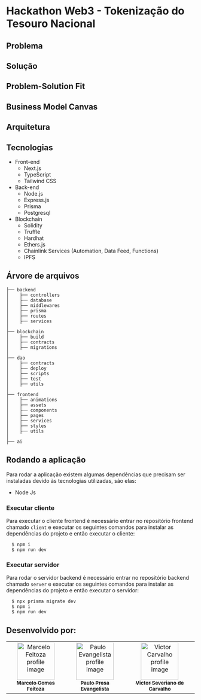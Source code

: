 # Hackathon Web3 - Tokenização do Tesouro Nacional
## Problema

## Solução

## Problem-Solution Fit

## Business Model Canvas

## Arquitetura


## Tecnologias

-   Front-end
    -   Next.js
    -   TypeScript
    -   Tailwind CSS
-   Back-end
    -   Node.js
    -   Express.js
    -   Prisma
    -   Postgresql
-   Blockchain
    -   Solidity
    -   Truffle
    -   Hardhat
    -   Ethers.js
    -   Chainlink Services (Automation, Data Feed, Functions)
    -   IPFS

## Árvore de arquivos

```
├── backend
│    ├── controllers
│    ├── database
│    ├── middlewares
│    ├── prisma
│    ├── routes
│    ├── services
│
├── blockchain
│    ├── build
│    ├── contracts
│    ├── migrations
│
├── dao
│    ├── contracts
│    ├── deploy
│    ├── scripts
│    ├── test
│    ├── utils
│
├── frontend
│    ├── animations
│    ├── assets
│    ├── components
│    ├── pages
│    ├── services
│    ├── styles
│    ├── utils
│
├── ai
```

## Rodando a aplicação

Para rodar a aplicação existem algumas dependências que precisam ser instaladas devido às tecnologias utilizadas, são elas:

-   Node Js

### Executar cliente

Para executar o cliente frontend é necessário entrar no repositório frontend chamado `client` e executar os seguintes comandos para instalar as dependências do projeto e então executar o cliente:
```
  $ npm i
  $ npm run dev
```

### Executar servidor

Para rodar o servidor backend é necessário entrar no repositório backend chamado `server` e executar os seguintes comandos para instalar as dependências do projeto e então executar o servidor:

```
  $ npx prisma migrate dev
  $ npm i
  $ npm run dev
```

## Desenvolvido por:

<table>
  <tr>
    <td align="center">
      <a href="https://www.linkedin.com/in/marcelofeitoza7/">
        <img src="https://avatars.githubusercontent.com/u/71825192?v=4" width="100px;" alt="Marcelo Feitoza profile image"/><br>
        <sub>
          <b>Marcelo Gomes Feitoza</b>
        </sub>
      </a>
    </td>
  <td align="center"> 
      <a href="https://www.linkedin.com/in/victor-severiano-de-carvalho-b57a05237">
        <img src="https://github.com/paulo-evangelista.png" width="100px;" alt="Paulo Evangelista profile image"/><br>
        <sub>
          <b>Paulo Presa Evangelista</b>
        </sub>
      </a>
    </td>
    <td align="center">
      <a href="https://www.linkedin.com/in/victor-severiano-de-carvalho-b57a05237">
        <img src="https://github.com/vict0rcarvalh0.png" width="100px;" alt="Victor Carvalho profile image"/><br>
        <sub>
          <b>Victor Severiano de Carvalho</b>
        </sub>
      </a>
    </td>
  </tr>
</table>